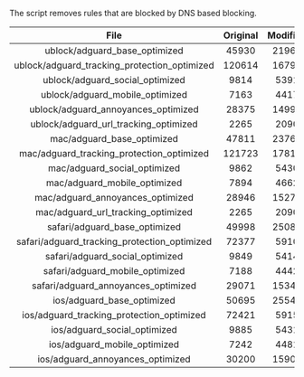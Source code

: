 The script removes rules that are blocked by DNS based blocking.


| File | Original | Modified |
|:----:|:-----:|:-----:|
| ublock/adguard_base_optimized | 45930 | 21967 |
| ublock/adguard_tracking_protection_optimized | 120614 | 16798 |
| ublock/adguard_social_optimized | 9814 | 5391 |
| ublock/adguard_mobile_optimized | 7163 | 4417 |
| ublock/adguard_annoyances_optimized | 28375 | 14999 |
| ublock/adguard_url_tracking_optimized | 2265 | 2090 |
| mac/adguard_base_optimized | 47811 | 23765 |
| mac/adguard_tracking_protection_optimized | 121723 | 17810 |
| mac/adguard_social_optimized | 9862 | 5430 |
| mac/adguard_mobile_optimized | 7894 | 4662 |
| mac/adguard_annoyances_optimized | 28946 | 15270 |
| mac/adguard_url_tracking_optimized | 2265 | 2090 |
| safari/adguard_base_optimized | 49998 | 25080 |
| safari/adguard_tracking_protection_optimized | 72377 | 5910 |
| safari/adguard_social_optimized | 9849 | 5414 |
| safari/adguard_mobile_optimized | 7188 | 4442 |
| safari/adguard_annoyances_optimized | 29071 | 15344 |
| ios/adguard_base_optimized | 50695 | 25544 |
| ios/adguard_tracking_protection_optimized | 72421 | 5915 |
| ios/adguard_social_optimized | 9885 | 5431 |
| ios/adguard_mobile_optimized | 7242 | 4481 |
| ios/adguard_annoyances_optimized | 30200 | 15904 |